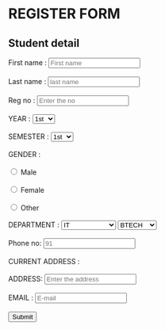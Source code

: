 <!DOCTYPE html>
<html>
<head>
  <title></title>
</head>
<body>
  <h1>REGISTER FORM</h1>
  <form>
    <h2>Student detail</h2>
    <label>First name :</label>
    <input type="text" name="fname" placeholder="First name" required><br><br>
    <label>Last name :</label>
    <input type="text" name="iname" placeholder="last name" required><br><br>
    <label>Reg no :</label>
    <input type="text" name="enter" placeholder="Enter the no" required><br><br>
    YEAR :
    <select>
      <option value="1st">1st</option>
      <option value="2nd">2nd</option>
      <option value="3rd">3rd</option>
      <option value="4th">4th</option>
    </select><br><br>
    SEMESTER :
    <select>
      <option value="1st">1st</option>
      <option value="2nd">2nd</option>
      <option value="3rd">3rd</option>
      <option value="4th">4th</option>
    </select><br><br>
     GENDER :<br><br>
    <input type="radio" id="Male" name="gender" value="male">
    <label for="Male">Male</label><br><br>
    <input type="radio" id="Female" name="gender" value="female">
    <label for="Female">Female</label><br><br>
    <input type="radio" id="Other" name="gender" value="other">
    <label for="Other">Other</label><br><br>
    DEPARTMENT :
    <select>
      <option value="IT">IT</option>
      <option value="CSE">CSE</option>
      <option value="EEE">EEE</option>
      <option value="AIDS">AIDS</option>
      <option value="CHEMICAL">CHEMICAL</option>
      <option value="CIVIL">CIVIL</option>
      <option value="BIOTECH">BIOTECH</option>
      <option value="ECE">ECE</option>
      <option value="MECHANICAL">MECHANICAL</option>
      <option value="OTHERS">OTHERS</option>
    </select>
    <select><br><br>
      DEGREE :<br><br>
      <option value="BTECH">BTECH</option>
      <option value="BE">BE</option>
      <option value="OTHERS">OTHERS</option>
    </select><br><br>
    <label>Phone no:</label>
    <input type="tel" name="Enter the no" placeholder="91" pattern=[0-9]{5}-[0-9]{5}><br><br>
    CURRENT ADDRESS :<br><br>
    <label>ADDRESS: </label>
    <input type="text" name="Enter the address" placeholder="Enter the address"><br><br>
    <label>EMAIL :</label>
    <input type="text" name="E-mail" placeholder="E-mail">
    <br>
    <br>
    <input type="Submit">
  </form>
</body>
</html>
